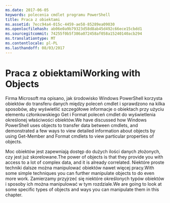 ```yaml
---
ms.date: 2017-06-05
keywords: polecenia cmdlet programu PowerShell
title: Praca z obiektami
ms.assetid: 7ecc94a4-015c-4459-ae58-85289ea09030
ms.openlocfilehash: ab06e0a9b79323d58d8ab45d492c66ece15cbdd1
ms.sourcegitcommit: 74255f0b5f386a072458af058a15240140acb294
ms.translationtype: MT
ms.contentlocale: pl-PL
ms.lasthandoff: 08/03/2017
---
```

# <a name="working-with-objects"></a><span data-ttu-id="62695-103">Praca z obiektami</span><span class="sxs-lookup"><span data-stu-id="62695-103">Working with Objects</span></span>
<span data-ttu-id="62695-104">Firma Microsoft ma opisano, jak środowisko Windows PowerShell korzysta obiektów do transferu danych między poleceń cmdlet i sprawdzono na kilka sposobów, aby wyświetlić szczegółowe informacje o obiektach przy użyciu elementu członkowskiego Get i Format poleceń cmdlet do wyświetlenia określonej właściwości obiektów.</span><span class="sxs-lookup"><span data-stu-id="62695-104">We have discussed how Windows PowerShell uses objects to transfer data between cmdlets, and demonstrated a few ways to view detailed information about objects by using Get-Member and Format cmdlets to view particular properties of objects.</span></span>

<span data-ttu-id="62695-105">Moc obiektów jest zapewniają dostęp do dużych ilości danych złożonych, czy jest już skorelowane.</span><span class="sxs-lookup"><span data-stu-id="62695-105">The power of objects is that they provide you with access to a lot of complex data, and it is already correlated.</span></span> <span data-ttu-id="62695-106">Niektóre proste techniki dalsze można manipulować obiektów nawet więcej pracy.</span><span class="sxs-lookup"><span data-stu-id="62695-106">With some simple techniques you can further manipulate objects to do even more work.</span></span> <span data-ttu-id="62695-107">Zamierzamy przyjrzeć się niektóre określonych typów obiektów i sposoby ich można manipulować w tym rozdziale.</span><span class="sxs-lookup"><span data-stu-id="62695-107">We are going to look at some specific types of objects and ways you can manipulate them in this chapter.</span></span>

